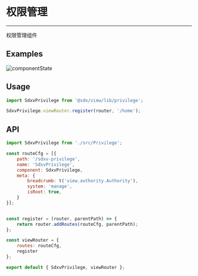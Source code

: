 # 权限管理
---

权限管理组件

## Examples

![componentState](/view/privilege.png)


## Usage

```js
import SdxvPrivilege from '@sdx/view/lib/privilege';

SdxvPrivilege.viewRouter.register(router, '/home');
```


## API


```js
import SdxvPrivilege from './src/Privilege';

const routeCfg = [{
    path: '/sdxv-privilege',
    name: 'SdxvPrivilege',
    component: SdxvPrivilege,
    meta: {
        breadcrumb: t('view.authority.Authority'),
        system: 'manage',
        isRoot: true,
    }
}];


const register = (router, parentPath) => {
    return router.addRoutes(routeCfg, parentPath);
};

const viewRouter = {
    routes: routeCfg,
    register
};

export default { SdxvPrivilege, viewRouter };

```